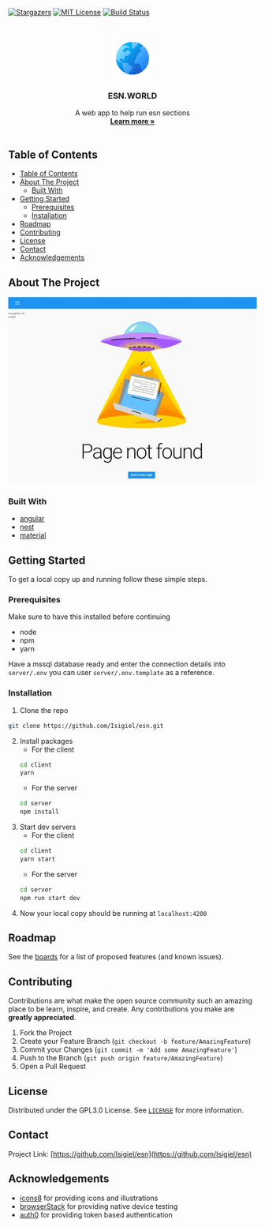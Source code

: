 <!--
*** Thanks for checking out this README Template. If you have a suggestion that would
*** make this better, please fork the repo and create a pull request or simply open
*** an issue with the tag "enhancement".
*** Thanks again! Now go create something AMAZING! :D
***
***
***
*** To avoid retyping too much info. Do a search and replace for the following:
*** github_username, repo, twitter_handle, email
-->





<!-- PROJECT SHIELDS -->
<!--
*** I'm using markdown "reference style" links for readability.
*** Reference links are enclosed in brackets [ ] instead of parentheses ( ).
*** See the bottom of this document for the declaration of the reference variables
*** for contributors-url, forks-url, etc. This is an optional, concise syntax you may use.
*** https://www.markdownguide.org/basic-syntax/#reference-style-links
-->
<!-- [![Contributors][contributors-shield]][contributors-url] -->
<!-- [![Forks][forks-shield]][forks-url] -->
[![Stargazers][stars-shield]][stars-url]
[![MIT License][license-shield]][license-url]
[![Build Status][build-shield-2]][build-url]

<!-- [![Issues][issues-shield]][issues-url] -->
<!-- [![LinkedIn][linkedin-shield]][linkedin-url] -->



<!-- PROJECT LOGO -->
<br />
<p align="center">
  <a href="https://github.com/Isigiel/esn">
    <img src="_github/images/logo.svg" alt="Logo" width="80" height="80">
  </a>

  <h3 align="center">ESN.WORLD</h3>

  <p align="center">
    A web app to help run esn sections
    <br />
    <a href="https://dev.azure.com/isigiel/esn.world"><strong>Learn more »</strong></a>
    <br />
    <br />
    <!-- <a href="https://github.com/Isigiel/esn">View Demo</a>
    ·
    <a href="https://github.com/Isigiel/esn/issues">Report Bug</a>
    ·
    <a href="https://github.com/Isigiel/esn/issues">Request Feature</a> -->
  </p>
</p>



<!-- TABLE OF CONTENTS -->
## Table of Contents


- [Table of Contents](#table-of-contents)
- [About The Project](#about-the-project)
  - [Built With](#built-with)
- [Getting Started](#getting-started)
  - [Prerequisites](#prerequisites)
  - [Installation](#installation)
- [Roadmap](#roadmap)
- [Contributing](#contributing)
- [License](#license)
- [Contact](#contact)
- [Acknowledgements](#acknowledgements)



<!-- ABOUT THE PROJECT -->
## About The Project

[![ESN.WORLD Screen Shot][product-screenshot]](https://dev.azure.com/isigiel/esn.world)


### Built With

* [angular](https://angular.io/)
* [nest](https://nestjs.com/)
* [material](https://material.angular.io/)



<!-- GETTING STARTED -->
## Getting Started

To get a local copy up and running follow these simple steps.

### Prerequisites

Make sure to have this installed before continuing
* node
* npm
* yarn

Have a mssql database ready and enter the connection details into `server/.env` you can user `server/.env.template` as a reference.

### Installation
 
1. Clone the repo
  ```sh
  git clone https://github.com/Isigiel/esn.git
  ```
2. Install packages
   * For the client
    ```sh
    cd client
    yarn
    ```
   * For the server
    ```sh
    cd server
    npm install
    ```
3. Start dev servers
   * For the client
    ```sh
    cd client
    yarn start
    ```
   * For the server
    ```sh
    cd server
    npm run start dev
    ```
4. Now your local copy should be running at `localhost:4200`



<!-- USAGE EXAMPLES -->
<!-- ## Usage

Use this space to show useful examples of how a project can be used. Additional screenshots, code examples and demos work well in this space. You may also link to more resources.

_For more examples, please refer to the [Documentation](https://example.com)_ -->



<!-- ROADMAP -->
## Roadmap

See the [boards](https://dev.azure.com/isigiel/esn.world/_backlogs/backlog/esn.world%20Team/Features/) for a list of proposed features (and known issues).



<!-- CONTRIBUTING -->
## Contributing

Contributions are what make the open source community such an amazing place to be learn, inspire, and create. Any contributions you make are **greatly appreciated**.

1. Fork the Project
2. Create your Feature Branch (`git checkout -b feature/AmazingFeature`)
3. Commit your Changes (`git commit -m 'Add some AmazingFeature'`)
4. Push to the Branch (`git push origin feature/AmazingFeature`)
5. Open a Pull Request



<!-- LICENSE -->
## License

Distributed under the GPL3.0 License. See [`LICENSE`](https://github.com/Isigiel/esn/blob/master/LICENSE) for more information.



<!-- CONTACT -->
## Contact

<!-- Your Name - [@twitter_handle](https://twitter.com/twitter_handle) - email -->

Project Link: [https://github.com/Isigiel/esn](https://github.com/Isigiel/esn)



<!-- ACKNOWLEDGEMENTS -->
## Acknowledgements

* [icons8](https://icons8.com/) for providing icons and illustrations
* [browserStack](https://www.browserstack.com/) for providing native device testing
* [auth0](https://auth0.com/?utm_source=oss&utm_medium=gp&utm_campaign=oss) for providing token based authentication





<!-- MARKDOWN LINKS & IMAGES -->
<!-- https://www.markdownguide.org/basic-syntax/#reference-style-links -->
[contributors-shield]: https://img.shields.io/github/contributors/Isigiel/esn.svg?style=for-the-badge
[contributors-url]: https://github.com/Isigiel/esn/graphs/contributors
[forks-shield]: https://img.shields.io/github/forks/Isigiel/esn.svg?style=for-the-badge
[forks-url]: https://github.com/Isigiel/esn/network/members
[stars-shield]: https://img.shields.io/github/stars/Isigiel/esn.svg?style=for-the-badge
[stars-url]: https://github.com/Isigiel/esn/stargazers
[issues-shield]: https://img.shields.io/github/issues/Isigiel/esn.svg?style=for-the-badge
[issues-url]: https://github.com/Isigiel/esn/issues
[license-shield]: https://img.shields.io/github/license/Isigiel/esn.svg?style=for-the-badge
[license-url]: https://github.com/Isigiel/esn/blob/master/LICENSE.txt
[linkedin-shield]: https://img.shields.io/badge/-LinkedIn-black.svg?style=for-the-badge&logo=linkedin&colorB=555
[linkedin-url]: https://www.linkedin.com/in/heddendorp/
[build-shield]: https://dev.azure.com/isigiel/tumi/_apis/build/status/Isigiel.esn?branchName=master
[build-shield-2]: https://img.shields.io/azure-devops/build/isigiel/esn.world/9?style=for-the-badge
[build-url]: https://dev.azure.com/isigiel/esn.world/_build?definitionId=9&_a=summary
[product-screenshot]: _github/images/screenshot.jpg